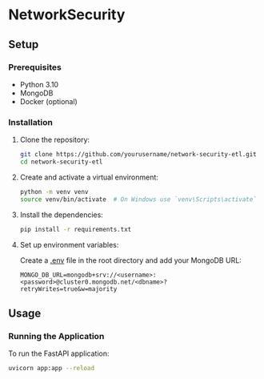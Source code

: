 # NetworkSecurity

## Setup

### Prerequisites

- Python 3.10
- MongoDB
- Docker (optional)

### Installation

1. Clone the repository:

    ```sh
    git clone https://github.com/yourusername/network-security-etl.git
    cd network-security-etl
    ```

2. Create and activate a virtual environment:

    ```sh
    python -m venv venv
    source venv/bin/activate  # On Windows use `venv\Scripts\activate`
    ```

3. Install the dependencies:

    ```sh
    pip install -r requirements.txt
    ```

4. Set up environment variables:

    Create a [.env](http://_vscodecontentref_/8) file in the root directory and add your MongoDB URL:

    ```env
    MONGO_DB_URL=mongodb+srv://<username>:<password>@cluster0.mongodb.net/<dbname>?retryWrites=true&w=majority
    ```

## Usage

### Running the Application

To run the FastAPI application:

```sh
uvicorn app:app --reload
